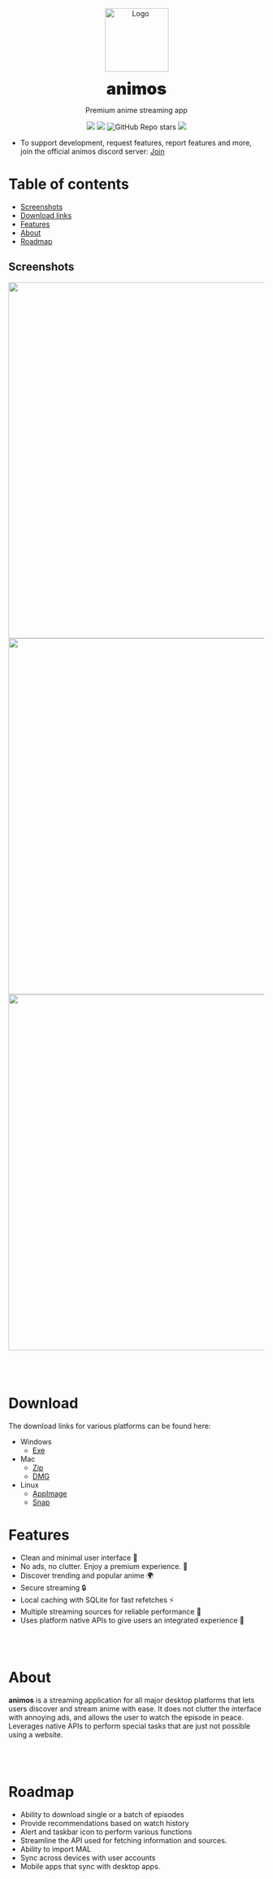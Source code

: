 <p align="center" style="text-align:center">
    <img src="https://github.com/Nectres/animos/blob/master/build/icons/512x512.png?raw=true" alt="Logo" width="125px"  />
    <p align="center" style="font-weight:900">
        <font size="6"> animos </font>
    </p>
    <p align="center"> Premium anime streaming app </p>
     <div align="center">
    <img src="https://img.shields.io/github/workflow/status/Nectres/animos/build"/>
    <img src="https://img.shields.io/github/v/tag/Nectres/animos?sort=semver"/>
    <img alt="GitHub Repo stars" src="https://img.shields.io/github/stars/Nectres/animos?style=social">
    <a href="https://discord.gg/TdfwMSXjeP">
        <img src="https://img.shields.io/badge/Discord-5865F2?style=flat&logo=discord&logoColor=white" />
    </a>
    </div>
</p>

- To support development, request features, report features and more, join the official animos discord server: [Join](https://discord.gg/TdfwMSXjeP)


# Table of contents

 - [Screenshots](#screenshots)
 - [Download links](#download)
 - [Features](#features)
 - [About](#about)
 - [Roadmap](#roadmap)

## Screenshots

<div align="center">
<img src="https://ik.imagekit.io/u8heu9jhq/homepage?ik-sdk-version=javascript-1.4.3&updatedAt=1668226605539" width="700px"/>
<img src="https://ik.imagekit.io/u8heu9jhq/anime_info?ik-sdk-version=javascript-1.4.3&updatedAt=1668226605539" width="700px"/>
<img src="https://ik.imagekit.io/u8heu9jhq/episode?ik-sdk-version=javascript-1.4.3&updatedAt=1668226605539" width="700px"/>
</div>

<br/><br/>

# Download
The download links for various platforms can be found here:
- Windows
    - [Exe](https://github.com/Nectres/animos/releases/download/v0.2.2/Animos-Setup-0.2.2.exe)
- Mac
    - [Zip](https://github.com/Nectres/animos/releases/download/v0.2.2/Animos-0.2.2-mac.zip)
    - [DMG](https://github.com/Nectres/animos/releases/download/v0.2.2/Animos-0.2.2.dmg)
- Linux
    - [AppImage](https://github.com/Nectres/animos/releases/download/v0.2.2/Animos-0.2.2.AppImage)
    - [Snap](https://github.com/Nectres/animos/releases/download/v0.2.2/animos_0.2.2_amd64.snap)

# Features

- Clean and minimal user interface 🌟
- No ads, no clutter. Enjoy a premium experience. 🛑
- Discover trending and popular anime 🌍
- Secure streaming 🔒
- Local caching with SQLite for fast refetches ⚡
- Multiple streaming sources for reliable performance 🐳
- Uses platform native APIs to give users an integrated experience 🤝

<br/><br/>

# About

<b>animos</b> is a streaming application for all major desktop platforms that lets users discover and stream anime with ease.
It does not clutter the interface with annoying ads, and allows the user to watch the episode in peace. Leverages native APIs to perform special tasks that are just not possible using a website.

<br/><br/>

# Roadmap

- Ability to download single or a batch of episodes
- Provide recommendations based on watch history
- Alert and taskbar icon to perform various functions
- Streamline the API used for fetching information and sources.
- Ability to import MAL
- Sync across devices with user accounts
- Mobile apps that sync with desktop apps.
